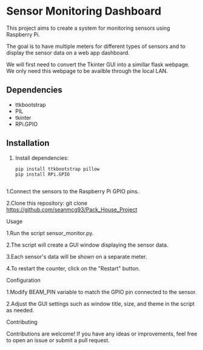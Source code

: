 # Sensor Monitoring Dashboard

This project aims to create a system for monitoring sensors using Raspberry Pi. 

The goal is to have multiple meters for different types of sensors and to display the sensor data on a web app dashboard.

We will first need to convert the Tkinter GUI into a simillar flask webpage. We only need this webpage to be availble through the local LAN. 

## Dependencies
- ttkbootstrap
- PIL
- tkinter
- RPi.GPIO

## Installation
1. Install dependencies:
   ```bash
   pip install ttkbootstrap pillow
   pip install RPi.GPIO



1.Connect the sensors to the Raspberry Pi GPIO pins.

2.Clone this repository:
git clone https://github.com/seanmcg93/Pack_House_Project


Usage

1.Run the script sensor_monitor.py.

2.The script will create a GUI window displaying the sensor data.

3.Each sensor's data will be shown on a separate meter.

4.To restart the counter, click on the "Restart" button.

Configuration

1.Modify BEAM_PIN variable to match the GPIO pin connected to the sensor.

2.Adjust the GUI settings such as window title, size, and theme in the script as needed.

Contributing

Contributions are welcome! If you have any ideas or improvements, feel free to open an issue or submit a pull request.

